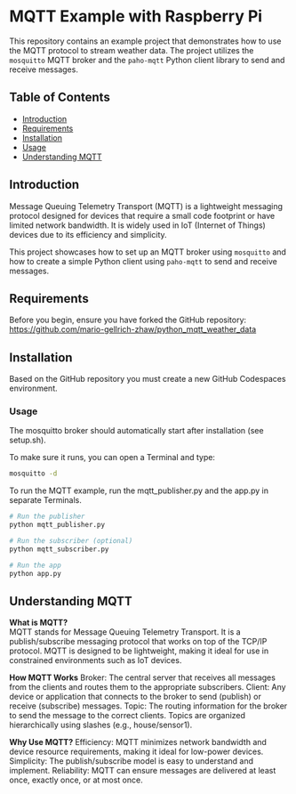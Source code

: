 # MQTT Example with Raspberry Pi

This repository contains an example project that demonstrates how to use the MQTT protocol to stream weather data. The project utilizes the `mosquitto` MQTT broker and the `paho-mqtt` Python client library to send and receive messages.

## Table of Contents

- [Introduction](#introduction)
- [Requirements](#requirements)
- [Installation](#installation)
- [Usage](#usage)
- [Understanding MQTT](#understanding-mqtt)

## Introduction

Message Queuing Telemetry Transport (MQTT) is a lightweight messaging protocol designed for devices that require a small code footprint or have limited network bandwidth. It is widely used in IoT (Internet of Things) devices due to its efficiency and simplicity.

This project showcases how to set up an MQTT broker using `mosquitto` and how to create a simple Python client using `paho-mqtt` to send and receive messages.

## Requirements

Before you begin, ensure you have forked the GitHub repository: https://github.com/mario-gellrich-zhaw/python_mqtt_weather_data

## Installation

Based on the GitHub repository you must create a new GitHub Codespaces environment.

### Usage

The mosquitto broker should automatically start after installation (see setup.sh).

To make sure it runs, you can open a Terminal and type:

```bash
mosquitto -d 
```
To run the MQTT example, run the mqtt_publisher.py and the app.py in separate Terminals.

```bash
# Run the publisher
python mqtt_publisher.py

# Run the subscriber (optional)
python mqtt_subscriber.py

# Run the app
python app.py
```

## Understanding MQTT

**What is MQTT?**  
MQTT stands for Message Queuing Telemetry Transport. It is a publish/subscribe messaging protocol that works on top of the TCP/IP protocol. MQTT is designed to be lightweight, making it ideal for use in constrained environments such as IoT devices.

**How MQTT Works**
Broker: The central server that receives all messages from the clients and routes them to the appropriate subscribers.
Client: Any device or application that connects to the broker to send (publish) or receive (subscribe) messages.
Topic: The routing information for the broker to send the message to the correct clients. Topics are organized hierarchically using slashes (e.g., house/sensor1).

**Why Use MQTT?** 
Efficiency: MQTT minimizes network bandwidth and device resource requirements, making it ideal for low-power devices.
Simplicity: The publish/subscribe model is easy to understand and implement.
Reliability: MQTT can ensure messages are delivered at least once, exactly once, or at most once.